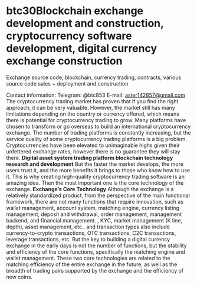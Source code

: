 # btc30Blockchain exchange development and construction, cryptocurrency software development, digital currency exchange construction

Exchange source code, blockchain, currency trading, contracts, various source code sales + deployment and construction

Contact information: Telegram: @btc853 E-mail: aster142857@gmail.com
The cryptocurrency trading market has proven that if you find the right approach, it can be very valuable. However, the market still has many limitations depending on the country or currency offered, which means there is potential for cryptocurrency trading to grow. Many platforms have chosen to transform or go overseas to build an international cryptocurrency exchange.
The number of trading platforms is constantly increasing, but the service quality of some cryptocurrency trading platforms is a big problem. Cryptocurrencies have been elevated to unimaginable highs given their unfettered exchange rates, however there is no guarantee they will stay there. **Digital asset system trading platform blockchain technology research and development**
But the faster the market develops, the more users trust it, and the more benefits it brings to those who know how to use it. This is why creating high-quality cryptocurrency trading software is an amazing idea. Then the most important one is the core technology of the exchange.
**Exchange’s** **Core Technology**
Although the exchange is a relatively standardized product, from the perspective of the main functional framework, there are not many functions that require innovation, such as wallet management, account system, matching engine, currency listing management, deposit and withdrawal, order management, management backend, and financial management. , KYC, market management (K line, depth), asset management, etc., and transaction types also include currency-to-crypto transactions, OTC transactions, C2C transactions, leverage transactions, etc.
But the key to building a digital currency exchange in the early days is not the number of functions, but the stability and efficiency of the core functions, specifically the matching engine and wallet management. These two core technologies are related to the matching efficiency of the entire exchange in the future, as well as the breadth of trading pairs supported by the exchange and the efficiency of new coins.
